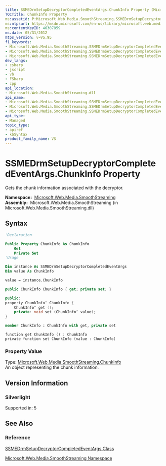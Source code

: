 ```yaml
---
title: SSMEDrmSetupDecryptorCompletedEventArgs.ChunkInfo Property (Microsoft.Web.Media.SmoothStreaming)
TOCTitle: ChunkInfo Property
ms:assetid: P:Microsoft.Web.Media.SmoothStreaming.SSMEDrmSetupDecryptorCompletedEventArgs.ChunkInfo
ms:mtpsurl: https://msdn.microsoft.com/en-us/library/microsoft.web.media.smoothstreaming.ssmedrmsetupdecryptorcompletedeventargs.chunkinfo(v=VS.95)
ms:contentKeyID: 46307859
ms.date: 05/31/2012
mtps_version: v=VS.95
f1_keywords:
- Microsoft.Web.Media.SmoothStreaming.SSMEDrmSetupDecryptorCompletedEventArgs.get_ChunkInfo
- Microsoft.Web.Media.SmoothStreaming.SSMEDrmSetupDecryptorCompletedEventArgs.set_ChunkInfo
- Microsoft.Web.Media.SmoothStreaming.SSMEDrmSetupDecryptorCompletedEventArgs.ChunkInfo
dev_langs:
- csharp
- jscript
- vb
- FSharp
- cpp
api_location:
- Microsoft.Web.Media.SmoothStreaming.dll
api_name:
- Microsoft.Web.Media.SmoothStreaming.SSMEDrmSetupDecryptorCompletedEventArgs.ChunkInfo
- Microsoft.Web.Media.SmoothStreaming.SSMEDrmSetupDecryptorCompletedEventArgs.get_ChunkInfo
- Microsoft.Web.Media.SmoothStreaming.SSMEDrmSetupDecryptorCompletedEventArgs.set_ChunkInfo
api_type:
- Managed
topic_type:
- apiref
- kbSyntax
product_family_name: VS
---
```


# SSMEDrmSetupDecryptorCompletedEventArgs.ChunkInfo Property

Gets the chunk information associated with the decryptor.

**Namespace:**  [Microsoft.Web.Media.SmoothStreaming](microsoft-web-media-smoothstreaming-namespace_1.md)  
**Assembly:**  Microsoft.Web.Media.SmoothStreaming (in Microsoft.Web.Media.SmoothStreaming.dll)

## Syntax

```vb
'Declaration

Public Property ChunkInfo As ChunkInfo
    Get
    Private Set
'Usage

Dim instance As SSMEDrmSetupDecryptorCompletedEventArgs
Dim value As ChunkInfo

value = instance.ChunkInfo
```

```csharp
public ChunkInfo ChunkInfo { get; private set; }
```

```cpp
public:
property ChunkInfo^ ChunkInfo {
    ChunkInfo^ get ();
    private: void set (ChunkInfo^ value);
}
```

``` fsharp
member ChunkInfo : ChunkInfo with get, private set
```

```jscript
function get ChunkInfo () : ChunkInfo
private function set ChunkInfo (value : ChunkInfo)
```

### Property Value

Type: [Microsoft.Web.Media.SmoothStreaming.ChunkInfo](chunkinfo-class-microsoft-web-media-smoothstreaming_1.md)  
An object representing the chunk information.

## Version Information

### Silverlight

Supported in: 5  

## See Also

### Reference

[SSMEDrmSetupDecryptorCompletedEventArgs Class](ssmedrmsetupdecryptorcompletedeventargs-class-microsoft-web-media-smoothstreaming.md)

[Microsoft.Web.Media.SmoothStreaming Namespace](microsoft-web-media-smoothstreaming-namespace_1.md)

